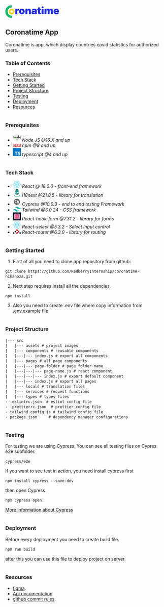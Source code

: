 ![This is header image](/src/assets/coronatime.png)

## Coronatime App

Coronatime is app, which display countries covid statistics for authorized users.

### Table of Contents
* [Prerequisites](#Prerequisites)
* [Tech Stack](#Tech-Stack)
* [Getting Started](#Getting-Started)
* [Project Structure](#Project-Structure)
* [Testing](#Testing)
* [Deployment](#Deployment)
* [Resources](#Resources)

#
### Prerequisites

* <img src="readme/nodejs.png" width="25" style="top: 8px" /> *Node JS @16.X and up*
* <img src="readme/npm.png" width="25" style="top: 8px" /> *npm @8 and up*
* <img src="readme/typescript.png" width="25" style="top: 8px" /> *typescript @4 and up*

#
### Tech Stack

* <img src="readme/react.png" width="25" style="top: 8px" /> *React @ 18.0.0 - front-end framework*
* <img src="readme/i18next.png" width="25" style="top: 8px" /> *i18next @21.8.5 - library for translation*
* <img src="readme/cypress.png" width="25" style="top: 8px" /> *Cypress @10.0.3 - end to end testing Framework*
* <img src="readme/tailwind.png" width="25" style="top: 8px" /> *Tailwind @3.0.24 - CSS framework*
* <img src="readme/react-hook-form.png" width="25" style="top: 8px" /> *React-hook-form @7.31.2 - library for forms*
* <img src="readme/react.png" width="25" style="top: 8px" /> *React-select @5.3.2 - Select Input control*
* <img src="readme/react-router.png" width="25" style="top: 8px" /> *React-router @6.3.0 - library for routing*

#
### Getting Started
1. First of all you need to clone app repository from github:
```
git clone https://github.com/RedberryInternship/coronatime-nikanoza.git
```
2. Next step requires install all the dependencies.

```
npm install
```
3. Also you need to create .env file where copy information from .env.example file

#
### Project Structure

```
|--- src
|   |--- assets # project images
|   |--- components # reusable components
|   |---|--- index.js # export all components
|   |--- pages # all page components
|   |---|--- page-folder # page folder name
|   |---|---|--- page-name.js # react component
|   |---|---|--- index.js # export default component
|   |---|--- index.js # export all pages
|   |--- locals # translation files
|   |--- services # request functions
|   |--- types # types files
- .eslintrc.json  # eslint config file
- .prettierrc.json  # prettier config file
- tailwind.config.js # tailwind config file
- package.json     # dependency manager configurations
```
#
### Testing

For testing we are using Cypress. You can see all testing files on Cypres e2e subfolder.
```
cypress/e2e
```
If you want to see test in action, you need install cypress first

```
npm install cypress --save-dev
```
then open Cypress
```
npx cypress open
``` 
[More information about Cypress](https://www.cypress.io)

#
### Deployment
Before every deployment you need to create build file.
```
npm run build
```
after this you can use this file to deploy project on server.

#
### Resources
* [figma](https://www.figma.com/file/O9A950iYrHgZHtBuCtNSY8/Coronatime?node-id=0%3A1).
* [Api documentation](https://coronatime-api.devtest.ge/)
* [github commit rules](https://redberry.gitbook.io/resources/git-is-semantikuri-komitebi)
